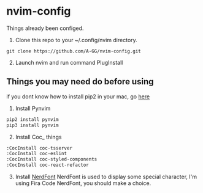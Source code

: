 # nvim-config

Things already been configed.

1. Clone this repo to your ~/.config/nvim directory.
```
git clone https://github.com/A-GG/nvim-config.git
```
2. Launch nvim and run command PlugInstall

## Things you may need do before using
if you dont know how to install pip2 in your mac, go [here](https://agg.me/2021%E5%B9%B4%E5%A6%82%E4%BD%95%E5%9C%A8OSX%E4%B8%8A%E5%AE%89%E8%A3%85PIP2/)
1. Install Pynvim
```bash
pip2 install pynvim
pip3 install pynvim
```
2. Install Coc_ things
```bash
:CocInstall coc-tsserver
:CocInstall coc-eslint
:CocInstall coc-styled-components
:CocInstall coc-react-refactor
```
3. Install [NerdFont](https://github.com/ryanoasis/nerd-fonts)
NerdFont is used to display some special character, I'm using Fira Code NerdFont, you should make a choice.
